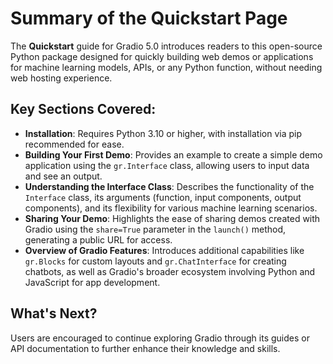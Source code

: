 # Summary of the Quickstart Page

The **Quickstart** guide for Gradio 5.0 introduces readers to this open-source Python package designed for quickly building web demos or applications for machine learning models, APIs, or any Python function, without needing web hosting experience. 

## Key Sections Covered:

- **Installation**: Requires Python 3.10 or higher, with installation via pip recommended for ease.
- **Building Your First Demo**: Provides an example to create a simple demo application using the `gr.Interface` class, allowing users to input data and see an output.
- **Understanding the Interface Class**: Describes the functionality of the `Interface` class, its arguments (function, input components, output components), and its flexibility for various machine learning scenarios.
- **Sharing Your Demo**: Highlights the ease of sharing demos created with Gradio using the `share=True` parameter in the `launch()` method, generating a public URL for access.
- **Overview of Gradio Features**: Introduces additional capabilities like `gr.Blocks` for custom layouts and `gr.ChatInterface` for creating chatbots, as well as Gradio's broader ecosystem involving Python and JavaScript for app development.

## What's Next?
Users are encouraged to continue exploring Gradio through its guides or API documentation to further enhance their knowledge and skills.